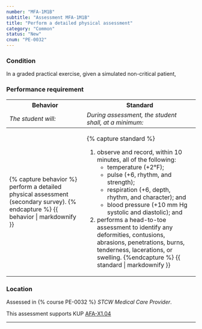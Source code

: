 ```yaml
---
number: "MFA-1M1B"
subtitle: "Assessment MFA-1M1B"
title: "Perform a detailed physical assessment"
category: "Common"
status: "New"
cnum: "PE-0032"
---
```

### Condition

In a graded practical exercise, given a simulated non-critical patient,

### Performance requirement 

<table width='100%' class='Guidelines'>
 <thead>
 <tr>
     <th class='thirty'>Behavior</th>
     <th class='seventy'>Standard</th>
 </tr>
 <tr>
     <td><em>The student will:</em></td>
     <td><em>During assessment, the student shall, at a minimum:</em></td>
 </tr>
 </thead>
 <tbody>
 

<tr><td>

{% capture behavior %}
perform a detailed physical assessment (secondary survey).
{% endcapture %}
{{ behavior | markdownify }}

</td><td>

{% capture standard %}
1.  observe and record, within 10 minutes, all of the following:  
    * temperature (+2°F);  
    * pulse (+6, rhythm, and strength);  
    * respiration (+6, depth, rhythm, and character); and  
    * blood pressure (+10 mm Hg systolic and diastolic); and  
2.   performs a head-to-toe assessment to identify any deformities, contusions, abrasions, penetrations, burns, tenderness, lacerations, or swelling.
{%endcapture %}
{{ standard | markdownify }}

</td></tr>



 </tbody>
 </table>

### Location

Assessed in  {% course  PE-0032 %}  *STCW Medical Care Provider*.

This assessment supports KUP [AFA-X1.04]({{site.baseurl}}/tables/641.html#AFA-X1.04)

***

